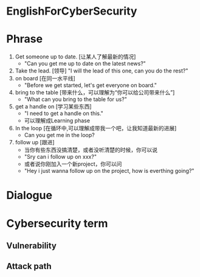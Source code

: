 # EnglishForCyberSecurity

# Phrase
1. Get someone up to date. [让某人了解最新的情况]
   - "Can you get me up to date on the latest news?"
2. Take the lead. [领导]
   "I will the lead of this one, can you do the rest?"
3. on board [在同一水平线]
   - "Before we get started, let's get everyone on board."
4. bring to the table [带来什么，可以理解为“你可以给公司带来什么”]
   - "What can you bring to the table for us?"
5. get a handle on [学习某些东西]
   - "I need to get a handle on this."
   - 可以理解成Learning phase
6. In the loop [在循环中,可以理解成带我一个吧，让我知道最新的进展]
   - Can you get me in the loop?
7. follow up [跟进]
   - 当你有些东西没搞清楚，或者没听清楚的时候，你可以说
   - "Sry can i follow up on xxx?"
   - 或者说你刚加入一个新project，你可以问
   - "Hey i just wanna follow up on the project, how is everthing going?"
# Dialogue

# Cybersecurity term

## Vulnerability

## Attack path